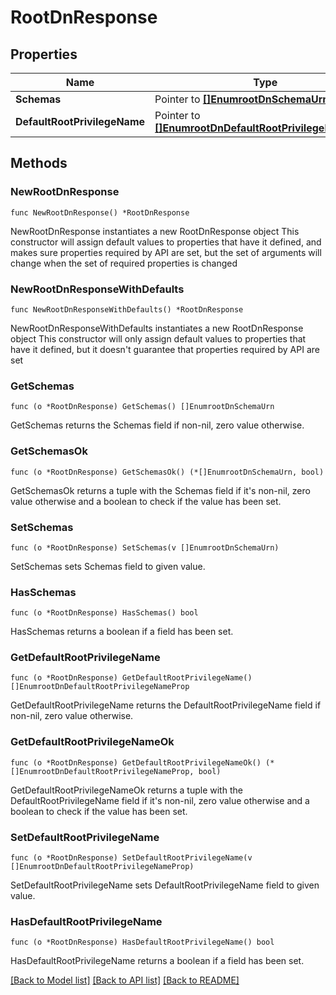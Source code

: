 # RootDnResponse

## Properties

Name | Type | Description | Notes
------------ | ------------- | ------------- | -------------
**Schemas** | Pointer to [**[]EnumrootDnSchemaUrn**](EnumrootDnSchemaUrn.md) |  | [optional] 
**DefaultRootPrivilegeName** | Pointer to [**[]EnumrootDnDefaultRootPrivilegeNameProp**](EnumrootDnDefaultRootPrivilegeNameProp.md) |  | [optional] 

## Methods

### NewRootDnResponse

`func NewRootDnResponse() *RootDnResponse`

NewRootDnResponse instantiates a new RootDnResponse object
This constructor will assign default values to properties that have it defined,
and makes sure properties required by API are set, but the set of arguments
will change when the set of required properties is changed

### NewRootDnResponseWithDefaults

`func NewRootDnResponseWithDefaults() *RootDnResponse`

NewRootDnResponseWithDefaults instantiates a new RootDnResponse object
This constructor will only assign default values to properties that have it defined,
but it doesn't guarantee that properties required by API are set

### GetSchemas

`func (o *RootDnResponse) GetSchemas() []EnumrootDnSchemaUrn`

GetSchemas returns the Schemas field if non-nil, zero value otherwise.

### GetSchemasOk

`func (o *RootDnResponse) GetSchemasOk() (*[]EnumrootDnSchemaUrn, bool)`

GetSchemasOk returns a tuple with the Schemas field if it's non-nil, zero value otherwise
and a boolean to check if the value has been set.

### SetSchemas

`func (o *RootDnResponse) SetSchemas(v []EnumrootDnSchemaUrn)`

SetSchemas sets Schemas field to given value.

### HasSchemas

`func (o *RootDnResponse) HasSchemas() bool`

HasSchemas returns a boolean if a field has been set.

### GetDefaultRootPrivilegeName

`func (o *RootDnResponse) GetDefaultRootPrivilegeName() []EnumrootDnDefaultRootPrivilegeNameProp`

GetDefaultRootPrivilegeName returns the DefaultRootPrivilegeName field if non-nil, zero value otherwise.

### GetDefaultRootPrivilegeNameOk

`func (o *RootDnResponse) GetDefaultRootPrivilegeNameOk() (*[]EnumrootDnDefaultRootPrivilegeNameProp, bool)`

GetDefaultRootPrivilegeNameOk returns a tuple with the DefaultRootPrivilegeName field if it's non-nil, zero value otherwise
and a boolean to check if the value has been set.

### SetDefaultRootPrivilegeName

`func (o *RootDnResponse) SetDefaultRootPrivilegeName(v []EnumrootDnDefaultRootPrivilegeNameProp)`

SetDefaultRootPrivilegeName sets DefaultRootPrivilegeName field to given value.

### HasDefaultRootPrivilegeName

`func (o *RootDnResponse) HasDefaultRootPrivilegeName() bool`

HasDefaultRootPrivilegeName returns a boolean if a field has been set.


[[Back to Model list]](../README.md#documentation-for-models) [[Back to API list]](../README.md#documentation-for-api-endpoints) [[Back to README]](../README.md)


